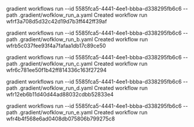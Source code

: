 gradient workflows run --id 5585fca5-4441-4ee1-bbba-d338295fb6c6 --path .gradient/wofklow_run_a.yaml 
Created workflow run wfrf3a708d5d32c42d19d7b3ff442ff39af

gradient workflows run --id 5585fca5-4441-4ee1-bbba-d338295fb6c6 --path .gradient/wofklow_run_b.yaml 
Created workflow run wfrb5c037fee93f4a7fafaa1db17c89ce50

gradient workflows run --id 5585fca5-4441-4ee1-bbba-d338295fb6c6 --path .gradient/wofklow_run_c.yaml 
Created workflow run wfr6c781ee50f1b42ff814336c163f27294

gradient workflows run --id 5585fca5-4441-4ee1-bbba-d338295fb6c6 --path .gradient/wofklow_run_d.yaml 
Created workflow run wfr12eb6b11d40d44ad88032cdbb52833e4

gradient workflows run --id 5585fca5-4441-4ee1-bbba-d338295fb6c6 --path .gradient/wofklow_run_e.yaml 
Created workflow run wfr4b4f568e6ad0408db075806b799275c8